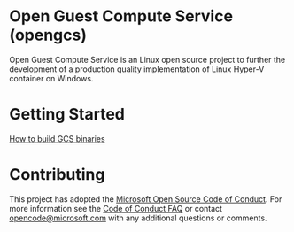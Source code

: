 
# Open Guest Compute Service (opengcs)

Open Guest Compute Service is an Linux open source project to further the development of a production quality implementation of Linux Hyper-V container on Windows. 

# Getting Started

  [How to build GCS binaries](./docs/gcsbuildinstructions.md/)

# Contributing

This project has adopted the [Microsoft Open Source Code of Conduct](https://opensource.microsoft.com/codeofconduct/). For more information see the [Code of Conduct FAQ](https://opensource.microsoft.com/codeofconduct/faq/) or contact [opencode@microsoft.com](mailto:opencode@microsoft.com) with any additional questions or comments.
